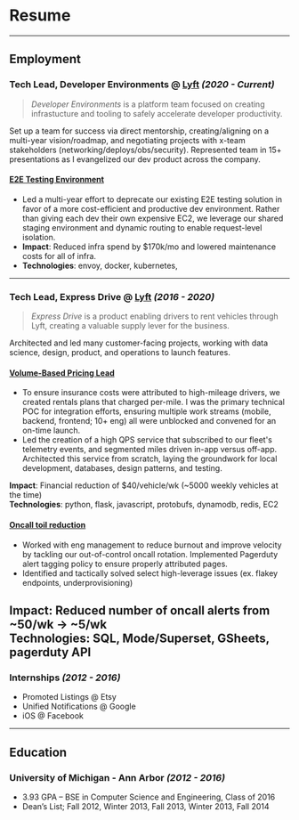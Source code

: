 # Resume
---

## Employment


### **Tech Lead, Developer Environments** @ [Lyft](https://lyft.com) *(2020 - Current)*

> *Developer Environments* is a platform team focused on creating infrastucture and tooling to safely accelerate developer productivity.

Set up a team for success via direct mentorship, creating/aligning on a multi-year vision/roadmap, and negotiating projects with x-team stakeholders (networking/deploys/obs/security). 
Represented team in 15+ presentations as I evangelized our dev product across the company.



#### <u>E2E Testing Environment</u>
* Led a multi-year effort to deprecate our existing E2E testing solution in favor of a more
cost-efficient and productive dev environment. Rather than giving each dev their own
expensive EC2, we leverage our shared staging environment and dynamic routing to
enable request-level isolation. 
* **Impact**: Reduced infra spend by $170k/mo and lowered maintenance costs for all of infra.
* **Technologies**: envoy, docker, kubernetes, 

---
### **Tech Lead, Express Drive** @ [Lyft](https://lyft.com) *(2016 - 2020)*

> *Express Drive* is a product enabling drivers to rent vehicles through Lyft, creating a valuable supply lever for the business.


Architected and led many customer-facing projects, working with data science, design, product, and operations to launch features.

#### <u>Volume-Based Pricing Lead</u>

* To ensure insurance costs were attributed to high-mileage drivers, we created rentals plans that charged per-mile.
I was the primary technical POC for integration efforts, ensuring multiple work streams (mobile, backend, frontend; 10+ eng) all were unblocked and convened for an on-time launch.
* Led the creation of a high QPS service that subscribed to our fleet's telemetry events, and segmented miles driven in-app versus off-app.
Architected this service from scratch, laying the groundwork for local development, databases, design patterns, and testing.

**Impact**: Financial reduction of $40/vehicle/wk (~5000 weekly vehicles at the time)<br/>
**Technologies**: python, flask, javascript, protobufs, dynamodb, redis, EC2


#### <u>Oncall toil reduction</u>

* Worked with eng management to reduce burnout and improve velocity by tackling our out-of-control oncall rotation.
Implemented Pagerduty alert tagging policy to ensure properly attributed pages.
* Identified and tactically solved select high-leverage issues (ex. flakey endpoints, underprovisioning)

**Impact**: Reduced number of oncall alerts from ~50/wk → ~5/wk <br/>
**Technologies**: SQL, Mode/Superset, GSheets, pagerduty API
---
### **Internships** *(2012 - 2016)*

* Promoted Listings @ Etsy
* Unified Notifications @ Google
* iOS @ Facebook
---

## Education
### **University of Michigan - Ann Arbor** *(2012 - 2016)*
* 3.93 GPA – BSE in Computer Science and Engineering, Class of 2016
* Dean’s List; Fall 2012, Winter 2013, Fall 2013, Winter 2013, Fall 2014
